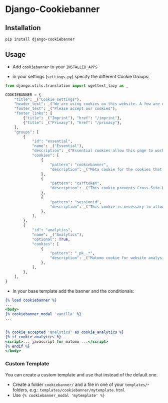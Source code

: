 # Django-Cookiebanner

## Installation

`pip install django-cookiebanner`


## Usage

* Add `cookiebanner` to your `INSTALLED_APPS`

* in your settings (`settings.py`) specify the different Cookie Groups:
```python
from django.utils.translation import ugettext_lazy as _

COOKIEBANNER = {
    "title": _("Cookie settings"),
    "header_text": _("We are using cookies on this website. A few are essential, others are not."),
    "footer_text": _("Please accept our cookies"),
    "footer_links": [
        {"title": _("Imprint"), "href": "/imprint"},
        {"title": _("Privacy"), "href": "/privacy"},
    ],
    "groups": [
        {
            "id": "essential",
            "name": _("Essential"),
            "description": _("Essential cookies allow this page to work."),
            "cookies": [
                {
                    "pattern": "cookiebanner",
                    "description": _("Meta cookie for the cookies that are set."),
                },
                {
                    "pattern": "csrftoken",
                    "description": _("This cookie prevents Cross-Site-Request-Forgery attacks."),
                },
                {
                    "pattern": "sessionid",
                    "description": _("This cookie is necessary to allow logging in, for example."),
                },
            ],
        },
        {
            "id": "analytics",
            "name": _("Analytics"),
            "optional": True,
            "cookies": [
                {
                    "pattern": "_pk_.*",
                    "description": _("Matomo cookie for website analysis."),
                },
            ],
        },
    ],
}
```

* In your base template add the banner and the conditionals:
```djangotemplate
{% load cookiebanner %}
...
<body>
{% cookiebanner_modal 'vanilla' %}
...


{% cookie_accepted 'analytics' as cookie_analytics %}
{% if cookie_analytics %}
<script>... javascript for matomo ...</script>
{% endif %}
</body>
```


### Custom Template

You can create a custom template and use that instead of the default one. 
* Create a folder `cookiebanner/` and a file in one of your `templates/`-folders, e.g.: `templates/cookiebanner/mytemplate.html`
* Use `{% cookiebanner_modal 'mytemplate' %}`

